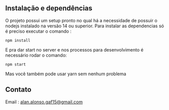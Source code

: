 ## Instalação e dependências
O projeto possui um setup pronto no qual há a necessidade de possuir o nodejs instalado na versão 14 ou superior.
Para instalar as dependencias só é preciso executar o comando :


```
npm install
```

E pra dar start no server e nos processos para desenvolvimento é necessário rodar o comando:

```
npm start
```
Mas você também pode usar yarn sem nenhum problema


## Contato

Email : alan.alonso.gaf15@gmail.com
